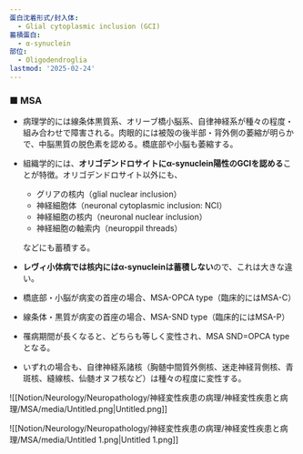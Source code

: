 ```yaml
---
蛋白沈着形式/封入体:
  - Glial cytoplasmic inclusion (GCI)
蓄積蛋白:
  - α-synuclein
部位:
  - Oligodendroglia
lastmod: '2025-02-24'
---
```

### ■ MSA

- 病理学的には線条体黒質系、オリーブ橋小脳系、自律神経系が種々の程度・組み合わせで障害される。肉眼的には被殻の後半部・背外側の萎縮が明らかで、中脳黒質の脱色素を認める。橋底部や小脳も萎縮する。
- 組織学的には、**オリゴデンドロサイトにα-synuclein陽性のGCIを認める**ことが特徴。オリゴデンドロサイト以外にも、
    
    - グリアの核内（glial nuclear inclusion）
    - 神経細胞体（neuronal cytoplasmic inclusion: NCI）
    - 神経細胞の核内（neuronal nuclear inclusion）
    - 神経細胞の軸索内（neuroppil threads）
    
    などにも蓄積する。
    
- **レヴィ小体病では核内にはα-synucleinは蓄積しない**ので、これは大きな違い。
- 橋底部・小脳が病変の首座の場合、MSA-OPCA type（臨床的にはMSA-C）
- 線条体・黒質が病変の首座の場合、MSA-SND type（臨床的にはMSA-P）
- 罹病期間が長くなると、どちらも等しく変性され、MSA SND=OPCA typeとなる。
- いずれの場合も、自律神経系諸核（胸髄中間質外側核、迷走神経背側核、青斑核、縫線核、仙髄オヌフ核など）は種々の程度に変性する。

![[Notion/Neurology/Neuropathology/神経変性疾患の病理/神経変性疾患と病理/MSA/media/Untitled.png|Untitled.png]]

![[Notion/Neurology/Neuropathology/神経変性疾患の病理/神経変性疾患と病理/MSA/media/Untitled 1.png|Untitled 1.png]]
